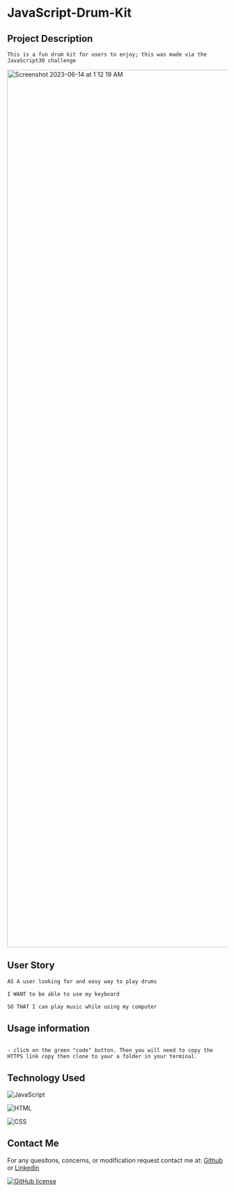# JavaScript-Drum-Kit


## Project Description

```
This is a fun drum kit for users to enjoy; this was made via the JavaScript30 challenge 

```

<img width="2015" alt="Screenshot 2023-06-14 at 1 12 19 AM" src="https://github.com/RussC22/JavaScript-Drum-Kit/assets/114961971/a5cb54a1-f74b-4c06-93f4-ef1e943a6716">


## User Story

```md
AS A user looking for and easy way to play drums

I WANT to be able to use my keyboard

SO THAT I can play music while using my computer
```

## Usage information

```

- click on the green "code" button. Then you will need to copy the HTTPS link copy then clone to your a folder in your terminal.

```


## Technology Used

![JavaScript](https://img.shields.io/badge/javascript-%23323330.svg?style=for-the-badge&logo=javascript&logoColor=%23F7DF1E)

![HTML](https://img.shields.io/badge/html-%2140f.svg?style=for-the-badge&logo=html&logoColor=red)

![CSS](https://img.shields.io/badge/css-%2144f.svg?style=for-the-badge&logo=css&logoColor=white)

## Contact Me

For any quesitons, concerns, or modification request contact me at: [Github](https://github.com/RussC22) or [Linkedin](https://www.linkedin.com/in/tavarus-cherry/)

[![GitHub license](https://img.shields.io/github/license/Naereen/StrapDown.js.svg)](https://github.com/Naereen/StrapDown.js/blob/master/LICENSE)
